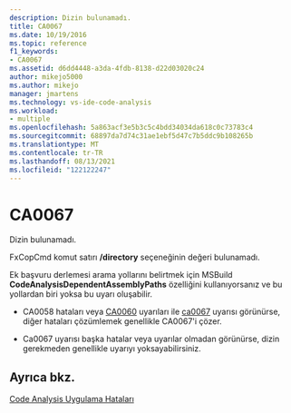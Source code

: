 ```yaml
---
description: Dizin bulunamadı.
title: CA0067
ms.date: 10/19/2016
ms.topic: reference
f1_keywords:
- CA0067
ms.assetid: d6dd4448-a3da-4fdb-8138-d22d03020c24
author: mikejo5000
ms.author: mikejo
manager: jmartens
ms.technology: vs-ide-code-analysis
ms.workload:
- multiple
ms.openlocfilehash: 5a863acf3e5b3c5c4bdd34034da618c0c73783c4
ms.sourcegitcommit: 68897da7d74c31ae1ebf5d47c7b5ddc9b108265b
ms.translationtype: MT
ms.contentlocale: tr-TR
ms.lasthandoff: 08/13/2021
ms.locfileid: "122122247"
---
```

# <a name="ca0067"></a>CA0067
Dizin bulunamadı.

FxCopCmd komut satırı **/directory** seçeneğinin değeri bulunamadı.

Ek başvuru derlemesi arama yollarını belirtmek için MSBuild **CodeAnalysisDependentAssemblyPaths** özelliğini kullanıyorsanız ve bu yollardan biri yoksa bu uyarı oluşabilir.

- CA0058 hataları veya [CA0060](ca0058.md) uyarıları ile [ca0067](ca0060.md) uyarısı görünürse, diğer hataları çözümlemek genellikle CA0067'i çözer.

- Ca0067 uyarısı başka hatalar veya uyarılar olmadan görünürse, dizin gerekmeden genellikle uyarıyı yoksayabilirsiniz.

## <a name="see-also"></a>Ayrıca bkz.
[Code Analysis Uygulama Hataları](../code-quality/code-analysis-application-errors.md)
